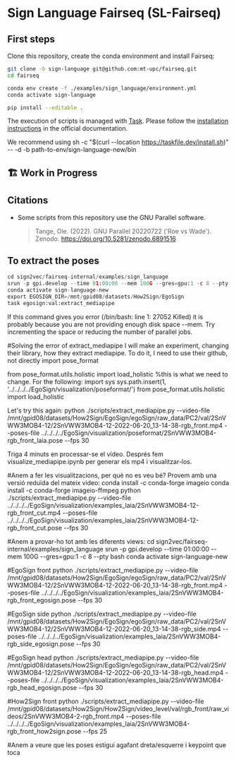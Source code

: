 # Sign Language Fairseq (SL-Fairseq)

## First steps

Clone this repository, create the conda environment and install Fairseq:
```bash
git clone -b sign-language git@github.com:mt-upc/fairseq.git
cd fairseq

conda env create -f ./examples/sign_language/environment.yml
conda activate sign-language

pip install --editable .
```

The execution of scripts is managed with [Task](https://taskfile.dev/). Please follow the [installation instructions](https://taskfile.dev/installation/) in the official documentation.

We recommend using sh -c "$(curl --location https://taskfile.dev/install.sh)" -- -d -b path-to-env/sign-language-new/bin

## 🏗 Work in Progress

## Citations
- Some scripts from this repository use the GNU Parallel software.
  > Tange, Ole. (2022). GNU Parallel 20220722 ('Roe vs Wade'). Zenodo. https://doi.org/10.5281/zenodo.6891516

## To extract the poses
  
  ```python
  cd sign2vec/fairseq-internal/examples/sign_language
  srun -p gpi.develop --time 01:00:00 --mem 100G --gres=gpu:1 -c 8 --pty bash #Remember to use the compute node if you need to run for longer
  conda activate sign-language-new
  export EGOSIGN_DIR=/mnt/gpid08/datasets/How2Sign/EgoSign
  task egosign:val:extract_mediapipe
  ```
  If this command gives you error (/bin/bash: line 1: 27052 Killed) it is probably because you are not providing enough disk space --mem. Try incrementing the space or reducing the number of parallel jobs.


#Solving the error of extract_mediapipe
I will make an experiment, changing their library, how they extract mediapipe. To do it, I need to use their github, not directly import pose_format

from pose_format.utils.holistic import load_holistic %this is what we need to change. For the following:
import sys
sys.path.insert(1, '../../../../EgoSign/visualization/poseformat/')
from pose_format.utils.holistic import load_holistic

Let's try this again:
python ./scripts/extract_mediapipe.py --video-file /mnt/gpid08/datasets/How2Sign/EgoSign/egoSign/raw_data/PC2/val/2SnVWW3MOB4-12/2SnVWW3MOB4-12-2022-06-20_13-14-38-rgb_front.mp4 --poses-file ../../../../EgoSign/visualization/poseformat/2SnVWW3MOB4-rgb_front_laia.pose --fps 30

Triga 4 minuts en processar-se el vídeo.
Després fem visualize_mediapipe.ipynb per generar els mp4 i visualitzar-los.

#Anem a fer les visualitzacions, per què no es veu bé?
Provem amb una versió reduïda del mateix video:
conda install -c conda-forge imageio
conda install -c conda-forge imageio-ffmpeg
python ./scripts/extract_mediapipe.py --video-file ../../../../EgoSign/visualization/examples_laia/2SnVWW3MOB4-12-rgb_front_cut.mp4 --poses-file ../../../../EgoSign/visualization/examples_laia/2SnVWW3MOB4-12-rgb_front_cut.pose --fps 30


#Anem a provar-ho tot amb les diferents views:
cd sign2vec/fairseq-internal/examples/sign_language
srun -p gpi.develop --time 01:00:00 --mem 100G --gres=gpu:1 -c 8 --pty bash
conda activate sign-language-new

#EgoSign front
python ./scripts/extract_mediapipe.py --video-file /mnt/gpid08/datasets/How2Sign/EgoSign/egoSign/raw_data/PC2/val/2SnVWW3MOB4-12/2SnVWW3MOB4-12-2022-06-20_13-14-38-rgb_front.mp4 --poses-file ../../../../EgoSign/visualization/examples_laia/2SnVWW3MOB4-rgb_front_egosign.pose --fps 30

#EgoSign side
python ./scripts/extract_mediapipe.py --video-file /mnt/gpid08/datasets/How2Sign/EgoSign/egoSign/raw_data/PC2/val/2SnVWW3MOB4-12/2SnVWW3MOB4-12-2022-06-20_13-14-38-rgb_side.mp4 --poses-file ../../../../EgoSign/visualization/examples_laia/2SnVWW3MOB4-rgb_side_egosign.pose --fps 30

#EgoSign head
python ./scripts/extract_mediapipe.py --video-file /mnt/gpid08/datasets/How2Sign/EgoSign/egoSign/raw_data/PC2/val/2SnVWW3MOB4-12/2SnVWW3MOB4-12-2022-06-20_13-14-38-rgb_head.mp4 --poses-file ../../../../EgoSign/visualization/examples_laia/2SnVWW3MOB4-rgb_head_egosign.pose --fps 30

#How2Sign front
python ./scripts/extract_mediapipe.py --video-file /mnt/gpid08/datasets/How2Sign/How2Sign/video_level/val/rgb_front/raw_videos/2SnVWW3MOB4-2-rgb_front.mp4 --poses-file ../../../../EgoSign/visualization/examples_laia/2SnVWW3MOB4-rgb_front_how2sign.pose --fps 25

#Anem a veure que les poses estigui agafant dreta/esquerre i keypoint que toca
